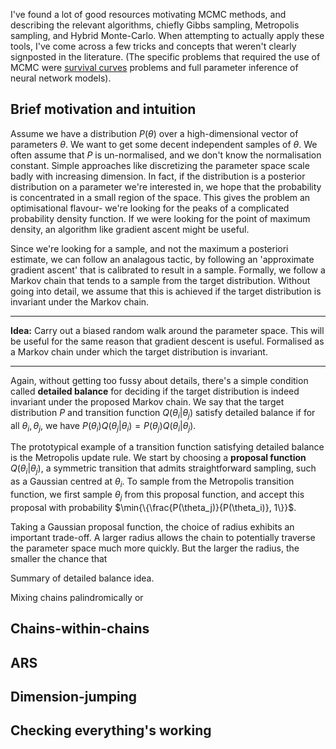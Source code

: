 <script type="text/x-mathjax-config"> MathJax.Hub.Config({ tex2jax: { inlineMath: [['$','$'], ['\\(','\\)']], processEscapes: true } }); </script> <script src="https://cdnjs.cloudflare.com/ajax/libs/mathjax/2.7.0/MathJax.js?config=TeX-AMS-MML_HTMLorMML" type="text/javascript"></script>

I've found a lot of good resources motivating MCMC methods, and describing the relevant algorithms, chiefly Gibbs sampling, Metropolis sampling, and Hybrid Monte-Carlo. When attempting to actually apply these tools, I've come across a few tricks and concepts that weren't clearly signposted in the literature. (The specific problems that required the use of MCMC were [survival curves](https://hilbert-spaess.github.io/STATS-survival-curves/) problems and full parameter inference of neural network models).

## Brief motivation and intuition

Assume we have a distribution $P(\theta)$ over a high-dimensional vector of parameters $\theta$. We want to get some decent independent samples of $\theta$. We often assume that $P$ is un-normalised, and we don't know the normalisation constant. Simple approaches like discretizing the parameter space scale badly with increasing dimension. In fact, if the distribution is a posterior distribution on a parameter we're interested in, we hope that the probability is concentrated in a small region of the space. This gives the problem an optimisational flavour- we're looking for the peaks of a complicated probability density function. If we were looking for the point of maximum density, an algorithm like gradient ascent might be useful.

Since we're looking for a sample, and not the maximum a posteriori estimate, we can follow an analagous tactic, by following an 'approximate gradient ascent' that is calibrated to result in a sample. Formally, we follow a Markov chain that tends to a sample from the target distribution. Without going into detail, we assume that this is achieved if the target distribution is invariant under the Markov chain.


----

**Idea:** Carry out a biased random walk around the parameter space. This will be useful for the same reason that gradient descent is useful. Formalised as a Markov chain under which the target distribution is invariant.

----

Again, without getting too fussy about details, there's a simple condition called **detailed balance** for deciding if the target distribution is indeed invariant under the proposed Markov chain. We say that the target distribution $P$ and transition function $Q(\theta_i \vert \theta_j)$ satisfy detailed balance if for all $\theta_i, \theta_j$, we have $P(\theta_i) Q(\theta_j \vert \theta_i) = P(\theta_j) Q(\theta_i \vert \theta_j)$.

The prototypical example of a transition function satisfying detailed balance is the Metropolis update rule. We start by choosing a **proposal function** $Q(\theta_i \vert \theta_j)$, a symmetric transition that admits straightforward sampling, such as a Gaussian centred at $\theta_i$. To sample from the Metropolis transition function, we first sample $\theta_j$ from this proposal function, and accept this proposal with probability $\min{\{\frac{P(\theta_j)}{P(\theta_i)}, 1\}}$. 

Taking a Gaussian proposal function, the choice of radius exhibits an important trade-off. A larger radius allows the chain to potentially traverse the parameter space much more quickly. But the larger the radius, the smaller the chance that

Summary of detailed balance idea.

Mixing chains palindromically or 

## Chains-within-chains

## ARS

## Dimension-jumping

## Checking everything's working
